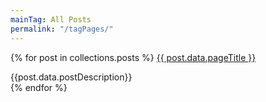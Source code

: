 ```yaml
---
mainTag: All Posts
permalink: "/tagPages/"
---
```

{% for post in collections.posts %}
<a class="link" href="{{ post.url }}"><span>{{ post.data.pageTitle }}</span></a>
<div class="postDescription">{{post.data.postDescription}}</div>
{% endfor %}